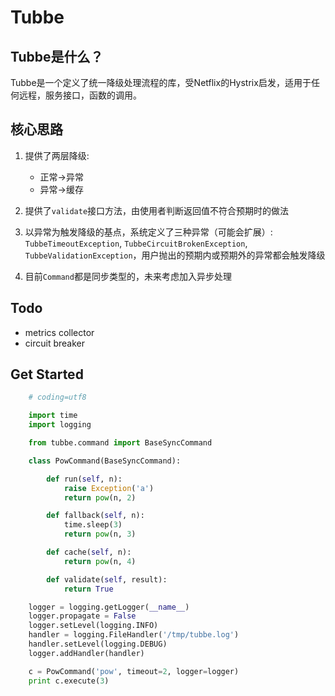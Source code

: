 # Tubbe

## Tubbe是什么？

Tubbe是一个定义了统一降级处理流程的库，受Netflix的Hystrix启发，适用于任何远程，服务接口，函数的调用。


## 核心思路

1. 提供了两层降级:

    * 正常->异常
    * 异常->缓存

2. 提供了`validate`接口方法，由使用者判断返回值不符合预期时的做法

3. 以异常为触发降级的基点，系统定义了三种异常（可能会扩展）: `TubbeTimeoutException`, `TubbeCircuitBrokenException`, `TubbeValidationException`，用户抛出的预期内或预期外的异常都会触发降级

4. 目前`Command`都是同步类型的，未来考虑加入异步处理


## Todo

* metrics collector
* circuit breaker


## Get Started

```python
    # coding=utf8

    import time
    import logging

    from tubbe.command import BaseSyncCommand

    class PowCommand(BaseSyncCommand):

        def run(self, n):
            raise Exception('a')
            return pow(n, 2)

        def fallback(self, n):
            time.sleep(3)
            return pow(n, 3)

        def cache(self, n):
            return pow(n, 4)

        def validate(self, result):
            return True

    logger = logging.getLogger(__name__)
    logger.propagate = False
    logger.setLevel(logging.INFO)
    handler = logging.FileHandler('/tmp/tubbe.log')
    handler.setLevel(logging.DEBUG)
    logger.addHandler(handler)

    c = PowCommand('pow', timeout=2, logger=logger)
    print c.execute(3)
```
